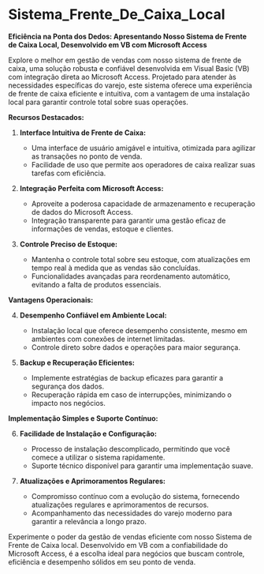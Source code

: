 # Sistema_Frente_De_Caixa_Local
 **Eficiência na Ponta dos Dedos: Apresentando Nosso Sistema de Frente de Caixa Local, Desenvolvido em VB com Microsoft Access**

Explore o melhor em gestão de vendas com nosso sistema de frente de caixa, uma solução robusta e confiável desenvolvida em Visual Basic (VB) com integração direta ao Microsoft Access. Projetado para atender às necessidades específicas do varejo, este sistema oferece uma experiência de frente de caixa eficiente e intuitiva, com a vantagem de uma instalação local para garantir controle total sobre suas operações.

**Recursos Destacados:**

1. **Interface Intuitiva de Frente de Caixa:**
   - Uma interface de usuário amigável e intuitiva, otimizada para agilizar as transações no ponto de venda.
   - Facilidade de uso que permite aos operadores de caixa realizar suas tarefas com eficiência.

2. **Integração Perfeita com Microsoft Access:**
   - Aproveite a poderosa capacidade de armazenamento e recuperação de dados do Microsoft Access.
   - Integração transparente para garantir uma gestão eficaz de informações de vendas, estoque e clientes.

3. **Controle Preciso de Estoque:**
   - Mantenha o controle total sobre seu estoque, com atualizações em tempo real à medida que as vendas são concluídas.
   - Funcionalidades avançadas para reordenamento automático, evitando a falta de produtos essenciais.

**Vantagens Operacionais:**

4. **Desempenho Confiável em Ambiente Local:**
   - Instalação local que oferece desempenho consistente, mesmo em ambientes com conexões de internet limitadas.
   - Controle direto sobre dados e operações para maior segurança.

5. **Backup e Recuperação Eficientes:**
   - Implemente estratégias de backup eficazes para garantir a segurança dos dados.
   - Recuperação rápida em caso de interrupções, minimizando o impacto nos negócios.

**Implementação Simples e Suporte Contínuo:**

6. **Facilidade de Instalação e Configuração:**
   - Processo de instalação descomplicado, permitindo que você comece a utilizar o sistema rapidamente.
   - Suporte técnico disponível para garantir uma implementação suave.

7. **Atualizações e Aprimoramentos Regulares:**
   - Compromisso contínuo com a evolução do sistema, fornecendo atualizações regulares e aprimoramentos de recursos.
   - Acompanhamento das necessidades do varejo moderno para garantir a relevância a longo prazo.

Experimente o poder da gestão de vendas eficiente com nosso Sistema de Frente de Caixa local. Desenvolvido em VB com a confiabilidade do Microsoft Access, é a escolha ideal para negócios que buscam controle, eficiência e desempenho sólidos em seu ponto de venda.
